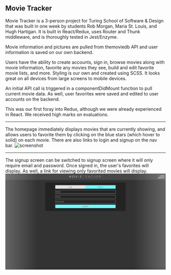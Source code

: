 ## Movie Tracker

Movie Tracker is a 3-person project for Turing School of Software & Design that was built in one week by students Rob Morgan, Maria St. Louis, and Hugh Hartigan.  It is built in React/Redux, uses Router and Thunk middleware, and is thoroughly tested in Jest/Enzyme.  

Movie information and pictures are pulled from themoviedb API and user information is saved on our own backend.

Users have the ability to create accounts, sign in, browse movies along with movie information, favorite any movies they see, build and edit favorite movie lists, and more.  Styling is our own and created using SCSS.  It looks great on all devices from large screens to mobile devices.

An initial API call is triggered in a componentDidMount function to pull current movie data.  As well, user favorites were saved and edited to user accounts on the backend.

This was our first foray into Redux, although we were already experienced in React.  We received high marks on evaluations.

********

The homepage immediately displays movies that are currently showing, and allows users to favorite them by clicking on the blue stars (which hover to solid) on each movie.  There are also links to login and signup on the nav bar.
![screenshot](public/home.png)

********

The signup screen can be switched to signup screen where it will only require email and password.  Once signed in, the user's favorites will display.  As well, a link for viewing only favorited movies will display.
![screenshot](public/signin-screen.png)



